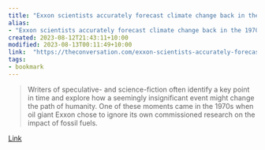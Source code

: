 ```yaml
---
title: "Exxon scientists accurately forecast climate change back in the 1970s – what if we had listened to them and acted then?"
alias:
- "Exxon scientists accurately forecast climate change back in the 1970s – what if we had listened to them and acted then?"
created: 2023-08-12T21:43:11+10:00
modified: 2023-08-13T00:11:49+10:00
link:  "https://theconversation.com/exxon-scientists-accurately-forecast-climate-change-back-in-the-1970s-what-if-we-had-listened-to-them-and-acted-then-197944"
tags:
- bookmark
---
```


> Writers of speculative- and science-fiction often identify a key point in time and explore how a seemingly insignificant event might change the path of humanity. One of these moments came in the 1970s when oil giant Exxon chose to ignore its own commissioned research on the impact of fossil fuels.

[Link](https://theconversation.com/exxon-scientists-accurately-forecast-climate-change-back-in-the-1970s-what-if-we-had-listened-to-them-and-acted-then-197944)